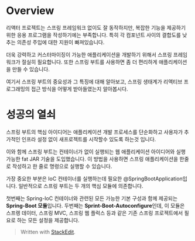# Overview

리액터 프로젝트는 스프링 프레임워크 없이도 잘 동작하지만, 복잡한 기능을 제공하기 위한 응용 프로그램을 작성하기에는 부족합니다. 특히 각 컴포넌트 사이의 결합도를 낮추는 의존성 주입에 대한 지원이 빠져있습니다. 

더욱 강력하고 커스터마이징이 가능한 애플리케이션을 개발하기 위해서 스프링 프레임워크가 절실히 필요합니다. 또한 스프링 부트를 사용하면 좀 더 편리하게 애플리케이션을 만들 수 있습니다. 

여기서 스프링 부트의 중요성과 그 특징에 대해 알아보고, 스프링 생태계가 리액티브 프로그래밍의 접근 방식을 어떻게 받아들였는지 알아봅시다. 

# 성공의 열쇠

스프링 부트의 핵심 아이디어는 애플리케이션 개발 프로세스를 단순화하고 사용자가 추가적인 인프라 설정 없이 새프로젝트를 시작할수 있도록 하는것 입니다. 

이와 함께 스프링 부트는 컨테이너가 없이 실행되는 웹 애플리케이션 아이디어와 실행 가능한 fat JAR 기술을 도입했습니다. 이 방법을 사용하면 스프링 애플리케이션을 한줄로 작성하고 한 줄로 명령으로 실행할 수 있습니다.

가장 중요한 부분은 IoC 컨테이너를 실행하는데 필요한 @SpringBootApplication입니다. 일반적으로 스프링 부트는 두 개의 핵심 모듈에 의존합니다.

첫번째는 Spring-IoC 컨테이너와 관련된 모든 가능한 기본 구성과 함께 제공되는 **Spring-Boot 모듈**입니다. 두번째는 **Sprint-Boot-Autoconfigure**인데, 이 모듈은 스프렝 데이터, 스프링 MVC, 스프링 웹 플럭스 등과 같은 기존 스프링 프로젝트에서 필요로 하는 모든 설정을 제공합니다. 






> Written with [StackEdit](https://stackedit.io/).
<!--stackedit_data:
eyJoaXN0b3J5IjpbLTU0NTg4ODIyNSw2MDA1NzcxMywtMjk4OD
g3MjI1LDk0NzIxMTYwMCwtNTQwMDY5Mzk5LDczMDk5ODExNl19

-->